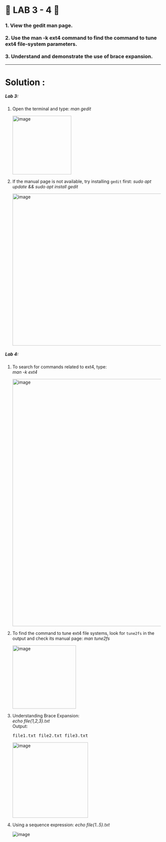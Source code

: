 <h1>
  🚀 LAB 3 - 4 🚀
</h1>

<h3>
  1. View the gedit man page.<br><br>
  2. Use the man -k ext4 command to find the command to tune ext4 file-system parameters.<br><br>
  3. Understand and demonstrate the use of brace expansion.
</h3>

<hr>

<h1>
  Solution : 
</h1>

<h5>
  Lab 3: 
</h5>

  1. Open the terminal and type:
     <i>
       man gedit
     </i>
     
     <img width="190" alt="image" src="https://github.com/user-attachments/assets/85894c7a-97a3-4018-a375-2490ab8c03da" />



  2. If the manual page is not available, try installing `gedit` first:
     <i>
       sudo apt update && sudo apt install gedit
     </i>
     
     <img width="492" alt="image" src="https://github.com/user-attachments/assets/13430e88-58b0-41c0-af0d-0fa308040b5f" />

<h5>
  Lab 4:
</h5>

  1. To search for commands related to ext4, type: <br>
     <i>man -k ext4</i>
     
     <img width="800" alt="image" src="https://github.com/user-attachments/assets/e0afee7f-3a60-43b9-84ba-3d21b03737be" />


  2. To find the command to tune ext4 file systems, look for `tune2fs` in the output and check its manual page:
     <i>man tune2fs</i>
     
     <img width="205" alt="image" src="https://github.com/user-attachments/assets/2a319d57-e215-4f88-90ea-769ffcc6bcce" />



  3. Understanding Brace Expansion: <br>
     <i>echo file{1,2,3}.txt</i><br>
     Output:
     <pre>file1.txt file2.txt file3.txt</pre>

     <img width="244" alt="image" src="https://github.com/user-attachments/assets/33932dc0-d6d3-4ff9-8ee7-36c79e984f65" />



  4. Using a sequence expression:
     <i>echo file{1..5}.txt</i>

     ![image](https://github.com/user-attachments/assets/d0d08652-49ad-41d7-8919-6929427bdd66)


     
